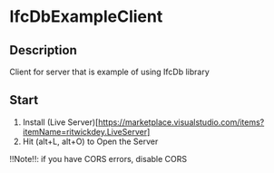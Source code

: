 # IfcDbExampleClient

## Description
Client for server that is example of using IfcDb library

## Start

1. Install (Live Server)[https://marketplace.visualstudio.com/items?itemName=ritwickdey.LiveServer] 
2. Hit (alt+L, alt+O) to Open the Server 

!!Note!!: if you have CORS errors, disable CORS
